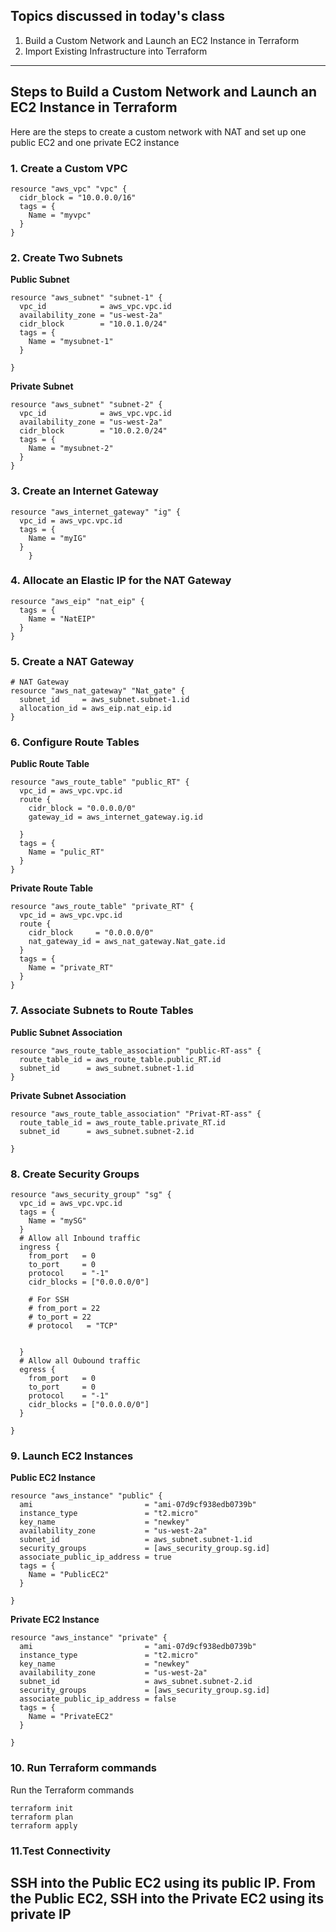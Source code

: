 Topics discussed in today's class
-----------------------------------------
1. Build a Custom Network and Launch an EC2 Instance in Terraform
2. Import Existing Infrastructure into Terraform
----------------------------------------------------------------------------------

## Steps to Build a Custom Network and Launch an EC2 Instance in Terraform
Here are the steps to create a custom network with NAT and set up one public EC2 and one private EC2 instance

### 1. Create a Custom VPC
```
resource "aws_vpc" "vpc" {
  cidr_block = "10.0.0.0/16"
  tags = {
    Name = "myvpc"
  }
}
```
### 2. Create Two Subnets
**Public Subnet**
```
resource "aws_subnet" "subnet-1" {
  vpc_id            = aws_vpc.vpc.id
  availability_zone = "us-west-2a"
  cidr_block        = "10.0.1.0/24"
  tags = {
    Name = "mysubnet-1"
  }

}
```
**Private Subnet**
```
resource "aws_subnet" "subnet-2" {
  vpc_id            = aws_vpc.vpc.id
  availability_zone = "us-west-2a"
  cidr_block        = "10.0.2.0/24"
  tags = {
    Name = "mysubnet-2"
  }
}
```
### 3. Create an Internet Gateway
```
resource "aws_internet_gateway" "ig" {
  vpc_id = aws_vpc.vpc.id
  tags = {
    Name = "myIG"
  }
    }
```
### 4. Allocate an Elastic IP for the NAT Gateway
```
resource "aws_eip" "nat_eip" {
  tags = {
    Name = "NatEIP"
  }
}
```

### 5. Create a NAT Gateway
```
# NAT Gateway
resource "aws_nat_gateway" "Nat_gate" {
  subnet_id     = aws_subnet.subnet-1.id
  allocation_id = aws_eip.nat_eip.id
}
```
### 6. Configure Route Tables
**Public Route Table**
```
resource "aws_route_table" "public_RT" {
  vpc_id = aws_vpc.vpc.id
  route {
    cidr_block = "0.0.0.0/0"
    gateway_id = aws_internet_gateway.ig.id

  }
  tags = {
    Name = "pulic_RT"
  }
}
```
**Private Route Table**
```
resource "aws_route_table" "private_RT" {
  vpc_id = aws_vpc.vpc.id
  route {
    cidr_block     = "0.0.0.0/0"
    nat_gateway_id = aws_nat_gateway.Nat_gate.id
  }
  tags = {
    Name = "private_RT"
  }
}
```
### 7. Associate Subnets to Route Tables
**Public Subnet Association**
```
resource "aws_route_table_association" "public-RT-ass" {
  route_table_id = aws_route_table.public_RT.id
  subnet_id      = aws_subnet.subnet-1.id
}
```
**Private Subnet Association**
```
resource "aws_route_table_association" "Privat-RT-ass" {
  route_table_id = aws_route_table.private_RT.id
  subnet_id      = aws_subnet.subnet-2.id

}
```
### 8. Create Security Groups
```
resource "aws_security_group" "sg" {
  vpc_id = aws_vpc.vpc.id
  tags = {
    Name = "mySG"
  }
  # Allow all Inbound traffic
  ingress {
    from_port   = 0
    to_port     = 0
    protocol    = "-1"
    cidr_blocks = ["0.0.0.0/0"]

    # For SSH
    # from_port = 22
    # to_port = 22
    # protocol   = "TCP"


  }
  # Allow all Oubound traffic
  egress {
    from_port   = 0
    to_port     = 0
    protocol    = "-1"
    cidr_blocks = ["0.0.0.0/0"]
  }

}
```
### 9. Launch EC2 Instances
**Public EC2 Instance**
```
resource "aws_instance" "public" {
  ami                         = "ami-07d9cf938edb0739b"
  instance_type               = "t2.micro"
  key_name                    = "newkey"
  availability_zone           = "us-west-2a"
  subnet_id                   = aws_subnet.subnet-1.id
  security_groups             = [aws_security_group.sg.id]
  associate_public_ip_address = true
  tags = {
    Name = "PublicEC2"
  }

}

```

**Private EC2 Instance**
```
resource "aws_instance" "private" {
  ami                         = "ami-07d9cf938edb0739b"
  instance_type               = "t2.micro"
  key_name                    = "newkey"
  availability_zone           = "us-west-2a"
  subnet_id                   = aws_subnet.subnet-2.id
  security_groups             = [aws_security_group.sg.id]
  associate_public_ip_address = false
  tags = {
    Name = "PrivateEC2"
  }

}
```

### 10. Run Terraform commands
Run the Terraform commands
```
terraform init
terraform plan
terraform apply
```

### 11.Test Connectivity
SSH into the Public EC2 using its public IP.
From the Public EC2, SSH into the Private EC2 using its private IP
----------------------------------------------------------------------------------------------




